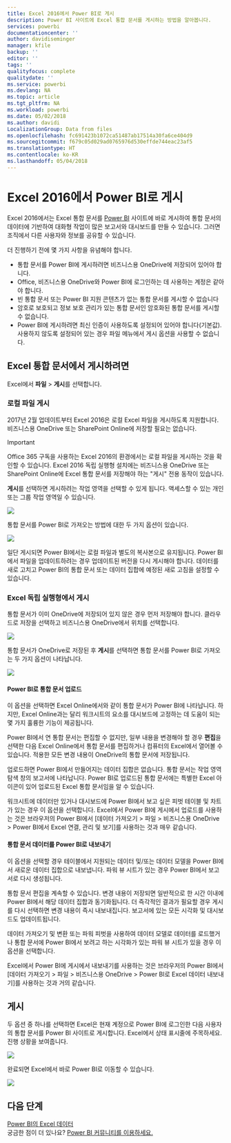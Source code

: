 ```yaml
---
title: Excel 2016에서 Power BI로 게시
description: Power BI 사이트에 Excel 통합 문서를 게시하는 방법을 알아봅니다.
services: powerbi
documentationcenter: ''
author: davidiseminger
manager: kfile
backup: ''
editor: ''
tags: ''
qualityfocus: complete
qualitydate: ''
ms.service: powerbi
ms.devlang: NA
ms.topic: article
ms.tgt_pltfrm: NA
ms.workload: powerbi
ms.date: 05/02/2018
ms.author: davidi
LocalizationGroup: Data from files
ms.openlocfilehash: fc691423b1072ca51487ab17514a30fa6ce404d9
ms.sourcegitcommit: f679c05d029ad0765976d530effde744eac23af5
ms.translationtype: HT
ms.contentlocale: ko-KR
ms.lasthandoff: 05/04/2018
---
```

# <a name="publish-to-power-bi-from-excel-2016"></a>Excel 2016에서 Power BI로 게시
Excel 2016에서는 Excel 통합 문서를 [Power BI](https://powerbi.microsoft.com) 사이트에 바로 게시하여 통합 문서의 데이터에 기반하여 대화형 작업이 많은 보고서와 대시보드를 만들 수 있습니다. 그러면 조직에서 다른 사용자와 정보를 공유할 수 있습니다.

더 진행하기 전에 몇 가지 사항을 유념해야 합니다.

* 통합 문서를 Power BI에 게시하려면 비즈니스용 OneDrive에 저장되어 있어야 합니다.
* Office, 비즈니스용 OneDrive와 Power BI에 로그인하는 데 사용하는 계정은 같아야 합니다.
* 빈 통합 문서 또는 Power BI 지원 콘텐츠가 없는 통합 문서를 게시할 수 없습니다
* 암호로 보호되고 정보 보호 관리가 있는 통합 문서인 암호화된 통합 문서를 게시할 수 없습니다.
* Power BI에 게시하려면 최신 인증이 사용하도록 설정되어 있어야 합니다(기본값). 사용하지 않도록 설정되어 있는 경우 파일 메뉴에서 게시 옵션을 사용할 수 없습니다.

## <a name="to-publish-your-excel-workbook"></a>Excel 통합 문서에서 게시하려면
Excel에서 **파일** > **게시**를 선택합니다.

### <a name="local-file-publishing"></a>로컬 파일 게시
2017년 2월 업데이트부터 Excel 2016은 로컬 Excel 파일을 게시하도록 지원합니다. 비즈니스용 OneDrive 또는 SharePoint Online에 저장할 필요는 없습니다.

> [!IMPORTANT]
> Office 365 구독을 사용하는 Excel 2016의 환경에서는 로컬 파일을 게시하는 것을 확인할 수 있습니다. Excel 2016 독립 실행형 설치에는 비즈니스용 OneDrive 또는 SharePoint Online에 Excel 통합 문서를 저장해야 하는 "게시" 전용 동작이 있습니다.
> 
> 

**게시**를 선택하면 게시하려는 작업 영역을 선택할 수 있게 됩니다. 액세스할 수 있는 개인 또는 그룹 작업 영역일 수 있습니다.

![](media/service-publish-from-excel/pbi_choose_workspace.png)

통합 문서를 Power BI로 가져오는 방법에 대한 두 가지 옵션이 있습니다.

![](media/service-publish-from-excel/pbi_uploadexport3.png)

일단 게시되면 Power BI에서는 로컬 파일과 별도의 복사본으로 유지됩니다. Power BI에서 파일을 업데이트하려는 경우 업데이트된 버전을 다시 게시해야 합니다. 데이터를 새로 고치고 Power BI의 통합 문서 또는 데이터 집합에 예정된 새로 고침을 설정할 수 있습니다.

### <a name="publishing-from-excel-standalone"></a>Excel 독립 실행형에서 게시
통합 문서가 이미 OneDrive에 저장되어 있지 않은 경우 먼저 저장해야 합니다. 클라우드로 저장을 선택하고 비즈니스용 OneDrive에서 위치를 선택합니다.

![](media/service-publish-from-excel/pbi_savetoonedrive2.png)

통합 문서가 OneDrive로 저장된 후 **게시**를 선택하면 통합 문서를 Power BI로 가져오는 두 가지 옵션이 나타납니다.

![](media/service-publish-from-excel/pbi_uploadexport2.png)

#### <a name="upload-your-workbook-to-power-bi"></a>Power BI로 통합 문서 업로드
이 옵션을 선택하면 Excel Online에서와 같이 통합 문서가 Power BI에 나타납니다. 하지만, Excel Online과는 달리 워크시트의 요소를 대시보드에 고정하는 데 도움이 되는 몇 가지 훌륭한 기능이 제공됩니다.

Power BI에서 연 통합 문서는 편집할 수 없지만, 일부 내용을 변경해야 할 경우 **편집**을 선택한 다음 Excel Online에서 통합 문서를 편집하거나 컴퓨터의 Excel에서 열어볼 수 있습니다. 적용한 모든 변경 내용이 OneDrive의 통합 문서에 저장됩니다.

업로드하면 Power BI에서 만들어지는 데이터 집합은 없습니다. 통합 문서는 작업 영역 탐색 창의 보고서에 나타납니다. Power BI로 업로드된 통합 문서에는 특별한 Excel 아이콘이 있어 업로드된 Excel 통합 문서임을 알 수 있습니다.

워크시트에 데이터만 있거나 대시보드에 Power BI에서 보고 싶은 피벗 테이블 및 차트가 있는 경우 이 옵션을 선택합니다.
Excel에서 Power BI에 게시에서 업로드를 사용하는 것은 브라우저의 Power BI에서 [데이터 가져오기 > 파일 > 비즈니스용 OneDrive > Power BI에서 Excel 연결, 관리 및 보기]를 사용하는 것과 매우 같습니다.

#### <a name="export-workbook-data-to-power-bi"></a>통합 문서 데이터를 Power BI로 내보내기
이 옵션을 선택할 경우 테이블에서 지원되는 데이터 및/또는 데이터 모델을 Power BI에서 새로운 데이터 집합으로 내보냅니다. 파워 뷰 시트가 있는 경우 Power BI에서 보고서로 다시 생성됩니다.

통합 문서 편집을 계속할 수 있습니다. 변경 내용이 저장되면 일반적으로 한 시간 이내에 Power BI에서 해당 데이터 집합과 동기화됩니다. 더 즉각적인 결과가 필요할 경우 게시를 다시 선택하면 변경 내용이 즉시 내보내집니다. 보고서에 있는 모든 시각화 및 대시보드도 업데이트됩니다.

데이터 가져오기 및 변환 또는 파워 피벗을 사용하여 데이터 모델로 데이터를 로드했거나 통합 문서에 Power BI에서 보려고 하는 시각화가 있는 파워 뷰 시트가 있을 경우 이 옵션을 선택합니다.

Excel에서 Power BI에 게시에서 내보내기를 사용하는 것은 브라우저의 Power BI에서 [데이터 가져오기 > 파일 > 비즈니스용 OneDrive > Power BI로 Excel 데이터 내보내기]를 사용하는 것과 거의 같습니다.

## <a name="publishing"></a>게시
두 옵션 중 하나를 선택하면 Excel은 현재 계정으로 Power BI에 로그인한 다음 사용자의 통합 문서를 Power BI 사이트로 게시합니다. Excel에서 상태 표시줄에 주목하세요. 진행 상황을 보여줍니다.

![](media/service-publish-from-excel/pbi_publishingstatus.png)

완료되면 Excel에서 바로 Power BI로 이동할 수 있습니다.

![](media/service-publish-from-excel/pbi_gotopbi.png)

## <a name="next-steps"></a>다음 단계
[Power BI의 Excel 데이터](service-excel-workbook-files.md)  
궁금한 점이 더 있나요? [Power BI 커뮤니티를 이용하세요.](http://community.powerbi.com/)

